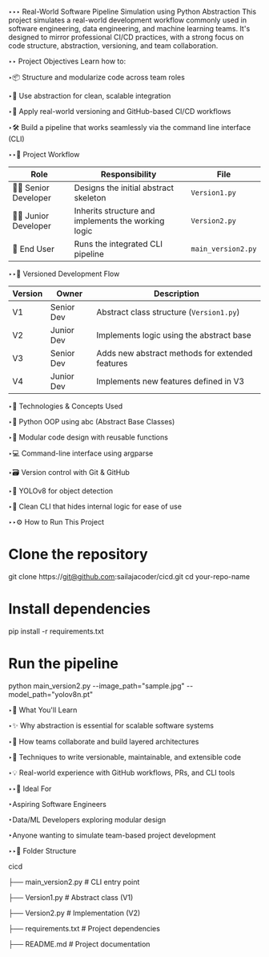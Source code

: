 ‣‣‣ Real-World Software Pipeline Simulation using Python Abstraction
This project simulates a real-world development workflow commonly used in software engineering, data engineering, and machine learning teams. It's designed to mirror professional CI/CD practices, with a strong focus on code structure, abstraction, versioning, and team collaboration.

‣‣ Project Objectives
Learn how to:

‣📦 Structure and modularize code across team roles

‣🧩 Use abstraction for clean, scalable integration

‣🔁 Apply real-world versioning and GitHub-based CI/CD workflows

‣🛠️ Build a pipeline that works seamlessly via the command line interface (CLI)

‣‣📌 Project Workflow

| Role                   | Responsibility                                      | File               |
| ---------------------- | --------------------------------------------------- | ------------------ |
| 👨‍💻 Senior Developer | Designs the initial abstract skeleton               | `Version1.py`      |
| 👩‍💻 Junior Developer | Inherits structure and implements the working logic | `Version2.py`      |
| 🧪 End User            | Runs the integrated CLI pipeline                    | `main_version2.py` |

‣‣🔁 Versioned Development Flow

| Version | Owner      | Description                                     |
| ------- | ---------- | ----------------------------------------------- |
| V1      | Senior Dev | Abstract class structure (`Version1.py`)        |
| V2      | Junior Dev | Implements logic using the abstract base        |
| V3      | Senior Dev | Adds new abstract methods for extended features |
| V4      | Junior Dev | Implements new features defined in V3           |

‣🧰 Technologies & Concepts Used

‣🐍 Python OOP using abc (Abstract Base Classes)

‣🧱 Modular code design with reusable functions

‣💻 Command-line interface using argparse

‣🗃️ Version control with Git & GitHub

‣🎯 YOLOv8 for object detection

‣🧪 Clean CLI that hides internal logic for ease of use

‣‣⚙️ How to Run This Project

# Clone the repository
git clone https://git@github.com:sailajacoder/cicd.git
cd your-repo-name

# Install dependencies
pip install -r requirements.txt

# Run the pipeline
python main_version2.py --image_path="sample.jpg" --model_path="yolov8n.pt"

‣🧠 What You'll Learn

‣✨ Why abstraction is essential for scalable software systems

‣🧩 How teams collaborate and build layered architectures

‣🔁 Techniques to write versionable, maintainable, and extensible code

‣💡 Real-world experience with GitHub workflows, PRs, and CLI tools

‣‣🌟 Ideal For

‣Aspiring Software Engineers

‣Data/ML Developers exploring modular design

‣Anyone wanting to simulate team-based project development

‣‣📸 Folder Structure

cicd

  ├── main_version2.py       # CLI entry point
  
  ├── Version1.py            # Abstract class (V1)
  
  ├── Version2.py            # Implementation (V2) 
  
  ├── requirements.txt       # Project dependencies
  
  ├── README.md              # Project documentation






